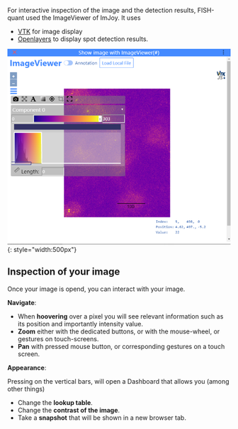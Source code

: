For interactive inspection of the image and the detection results,
FISH-quant used the ImageViewer of ImJoy. It uses

* [VTK](https://vtk.org/) for image display
* [Openlayers](https://openlayers.org/) to display spot detection results. 

![imjoy-imageviewer.png](img/imjoy-imageviewer.png){: style="width:500px"}

## Inspection of your image
Once your image is opend, you can interact with your image. 

__Navigate__:

* When **hoovering** over a pixel you will see relevant information such as its position and importantly intensity value.
* **Zoom** either with the dedicated buttons, or with the mouse-wheel, or gestures on touch-screens.
*  **Pan** with pressed mouse button, or corresponding gestures on a touch screen. 

__Appearance__:

Pressing on the vertical bars, will open a Dashboard that allows you (among other things)

* Change the **lookup table**.
* Change the **contrast of the image**.
* Take a **snapshot** that will be shown in a new browser tab.